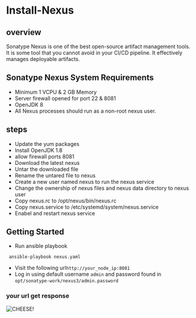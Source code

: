 # Install-Nexus
## overview
Sonatype Nexus is one of the best open-source artifact management tools. It is some tool that you cannot avoid in your CI/CD pipeline. It effectively manages deployable artifacts.

## Sonatype Nexus System Requirements
* Minimum 1 VCPU & 2 GB Memory
* Server firewall opened for port 22 & 8081
* OpenJDK 8
* All Nexus processes should run as a non-root nexus user.

## steps
* Update the yum packages
* Install OpenJDK 1.8
* allow firewall ports 8081
* Download the latest nexus
* Untar the downloaded file
* Rename the untared file to nexus 
* Create a new user named nexus to run the nexus service
* Change the ownership of nexus files and nexus data directory to nexus user
* Copy nexus.rc to /opt/nexus/bin/nexus.rc
* Copy nexus.service to /etc/systemd/system/nexus.service
* Enabel and restart nexus service

## Getting Started
* Run ansible playbook
```
 ansible-playbook nexus.yaml
```
* Visit the following url` http://your_node_ip:8081 `
* Log in using default username `admin`  and password found in `opt/sonatype-work/nexus3/admin.password`

### your url get response
![CHEESE!](file:///home/el-nabawy/Pictures/Screenshots/Screenshot%20from%202023-04-17%2003-01-24.png)
